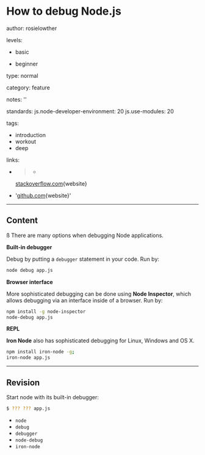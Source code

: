 # How to debug Node.js
author: rosielowther

levels:

  - basic

  - beginner

type: normal

category: feature

notes: ''

standards:
  js.node-developer-environment: 20
  js.use-modules: 20

tags:
  - introduction
  - workout
  - deep

links:

  - >-
    [stackoverflow.com](http://stackoverflow.com/questions/1911015/how-do-i-debug-node-js-applications/31502652#31502652){website}

  - '[github.com](https://github.com/s-a/iron-node){website}'

---
## Content
ß
There are many options when debugging Node applications.

**Built-in debugger**

Debug by putting a `debugger` statement in your code.
Run by:
```bash
node debug app.js
```
**Browser interface**

More sophisticated debugging can be done using **Node Inspector**, which allows debugging via an interface inside of a browser.
Run by:
```bash
npm install -g node-inspector
node-debug app.js
```
**REPL**

**Iron Node** also has sophisticated debugging for Linux, Windows and OS X.

```bash
npm install iron-node -g;
iron-node app.js
```

---
## Revision

Start node with its built-in debugger:
```bash
$ ??? ??? app.js
```
* `node`
* `debug`
* `debugger`
* `node-debug`
* `iron-node`